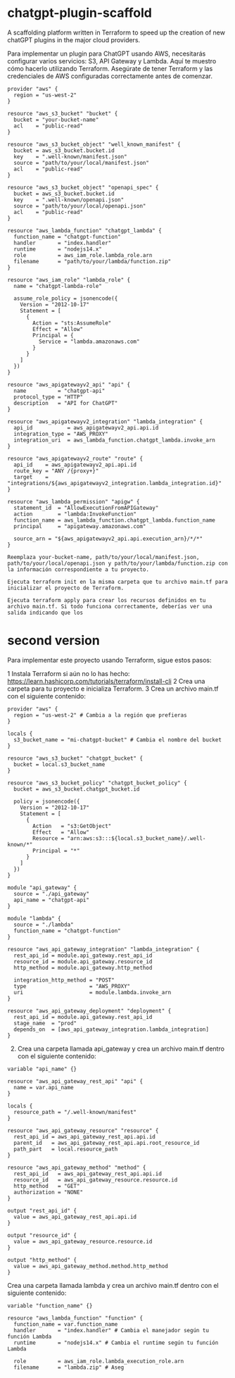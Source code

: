 # chatgpt-plugin-scaffold
A scaffolding platform written in Terraform to speed up the creation of new chatGPT plugins in the major cloud providers.

Para implementar un plugin para ChatGPT usando AWS, necesitarás configurar varios servicios: S3, API Gateway y Lambda. Aquí te muestro cómo hacerlo utilizando Terraform. Asegúrate de tener Terraform y las credenciales de AWS configuradas correctamente antes de comenzar.

```hcl
provider "aws" {
  region = "us-west-2"
}

resource "aws_s3_bucket" "bucket" {
  bucket = "your-bucket-name"
  acl    = "public-read"
}

resource "aws_s3_bucket_object" "well_known_manifest" {
  bucket = aws_s3_bucket.bucket.id
  key    = ".well-known/manifest.json"
  source = "path/to/your/local/manifest.json"
  acl    = "public-read"
}

resource "aws_s3_bucket_object" "openapi_spec" {
  bucket = aws_s3_bucket.bucket.id
  key    = ".well-known/openapi.json"
  source = "path/to/your/local/openapi.json"
  acl    = "public-read"
}

resource "aws_lambda_function" "chatgpt_lambda" {
  function_name = "chatgpt-function"
  handler       = "index.handler"
  runtime       = "nodejs14.x"
  role          = aws_iam_role.lambda_role.arn
  filename      = "path/to/your/lambda/function.zip"
}

resource "aws_iam_role" "lambda_role" {
  name = "chatgpt-lambda-role"

  assume_role_policy = jsonencode({
    Version = "2012-10-17"
    Statement = [
      {
        Action = "sts:AssumeRole"
        Effect = "Allow"
        Principal = {
          Service = "lambda.amazonaws.com"
        }
      }
    ]
  })
}

resource "aws_apigatewayv2_api" "api" {
  name          = "chatgpt-api"
  protocol_type = "HTTP"
  description   = "API for ChatGPT"
}

resource "aws_apigatewayv2_integration" "lambda_integration" {
  api_id           = aws_apigatewayv2_api.api.id
  integration_type = "AWS_PROXY"
  integration_uri  = aws_lambda_function.chatgpt_lambda.invoke_arn
}

resource "aws_apigatewayv2_route" "route" {
  api_id    = aws_apigatewayv2_api.api.id
  route_key = "ANY /{proxy+}"
  target    = "integrations/${aws_apigatewayv2_integration.lambda_integration.id}"
}

resource "aws_lambda_permission" "apigw" {
  statement_id  = "AllowExecutionFromAPIGateway"
  action        = "lambda:InvokeFunction"
  function_name = aws_lambda_function.chatgpt_lambda.function_name
  principal     = "apigateway.amazonaws.com"

  source_arn = "${aws_apigatewayv2_api.api.execution_arn}/*/*"
}
```
    Reemplaza your-bucket-name, path/to/your/local/manifest.json, path/to/your/local/openapi.json y path/to/your/lambda/function.zip con la información correspondiente a tu proyecto.

    Ejecuta terraform init en la misma carpeta que tu archivo main.tf para inicializar el proyecto de Terraform.

    Ejecuta terraform apply para crear los recursos definidos en tu archivo main.tf. Si todo funciona correctamente, deberías ver una salida indicando que los
    
    
# second version

Para implementar este proyecto usando Terraform, sigue estos pasos:

  1  Instala Terraform si aún no lo has hecho: https://learn.hashicorp.com/tutorials/terraform/install-cli
 2   Crea una carpeta para tu proyecto e inicializa Terraform.
 3   Crea un archivo main.tf con el siguiente contenido:
    
```hcl
provider "aws" {
  region = "us-west-2" # Cambia a la región que prefieras
}

locals {
  s3_bucket_name = "mi-chatgpt-bucket" # Cambia el nombre del bucket
}

resource "aws_s3_bucket" "chatgpt_bucket" {
  bucket = local.s3_bucket_name
}

resource "aws_s3_bucket_policy" "chatgpt_bucket_policy" {
  bucket = aws_s3_bucket.chatgpt_bucket.id

  policy = jsonencode({
    Version = "2012-10-17"
    Statement = [
      {
        Action   = "s3:GetObject"
        Effect   = "Allow"
        Resource = "arn:aws:s3:::${local.s3_bucket_name}/.well-known/*"
        Principal = "*"
      }
    ]
  })
}

module "api_gateway" {
  source = "./api_gateway"
  api_name = "chatgpt-api"
}

module "lambda" {
  source = "./lambda"
  function_name = "chatgpt-function"
}

resource "aws_api_gateway_integration" "lambda_integration" {
  rest_api_id = module.api_gateway.rest_api_id
  resource_id = module.api_gateway.resource_id
  http_method = module.api_gateway.http_method

  integration_http_method = "POST"
  type                    = "AWS_PROXY"
  uri                     = module.lambda.invoke_arn
}

resource "aws_api_gateway_deployment" "deployment" {
  rest_api_id = module.api_gateway.rest_api_id
  stage_name  = "prod"
  depends_on  = [aws_api_gateway_integration.lambda_integration]
}
```

2. Crea una carpeta llamada api_gateway y crea un archivo main.tf dentro con el siguiente contenido:

```hcl
variable "api_name" {}

resource "aws_api_gateway_rest_api" "api" {
  name = var.api_name
}

locals {
  resource_path = "/.well-known/manifest"
}

resource "aws_api_gateway_resource" "resource" {
  rest_api_id = aws_api_gateway_rest_api.api.id
  parent_id   = aws_api_gateway_rest_api.api.root_resource_id
  path_part   = local.resource_path
}

resource "aws_api_gateway_method" "method" {
  rest_api_id   = aws_api_gateway_rest_api.api.id
  resource_id   = aws_api_gateway_resource.resource.id
  http_method   = "GET"
  authorization = "NONE"
}

output "rest_api_id" {
  value = aws_api_gateway_rest_api.api.id
}

output "resource_id" {
  value = aws_api_gateway_resource.resource.id
}

output "http_method" {
  value = aws_api_gateway_method.method.http_method
}

```

Crea una carpeta llamada lambda y crea un archivo main.tf dentro con el siguiente contenido:

```hcl
variable "function_name" {}

resource "aws_lambda_function" "function" {
  function_name = var.function_name
  handler       = "index.handler" # Cambia el manejador según tu función Lambda
  runtime       = "nodejs14.x" # Cambia el runtime según tu función Lambda

  role          = aws_iam_role.lambda_execution_role.arn
  filename      = "lambda.zip" # Aseg
```

